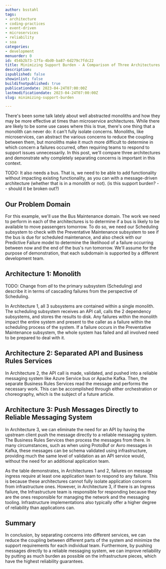 ```yaml
---
author: bsstahl
tags:
- architecture
- coding-practices
- event-driven
- microservices
- reliability
- soa
categories:
- development
menuorder: 0
id: 454b2b73-17fa-4bd0-ba87-6d279c7fdc22
title: Minimizing Support Burden - A Comparison of Three Architectures
description: 
ispublished: false
showinlist: false
buildifnotpublished: true
publicationdate: 2023-04-24T07:00:00Z
lastmodificationdate: 2023-04-24T07:00:00Z
slug: minimizing-support-burden

---
```

There's been some talk lately about well abstracted monoliths and how they may be more effective at times than microservice architectures. While there are likely to be some use cases where this is true, there's one thing that a monolith can never do: it can't fully isolate concerns. Monoliths, like microservices, can abstract the various concerns to reduce the coupling between them, but monoliths make it much more difficult to determine in which concern a failures occurred, often requiring teams to respond to support issues unnecessarily. In this post, we'll compare three architectures and demonstrate why completely separating concerns is important in this context.

TODO: It also needs a bus. That is, we need to be able to add functionality without impacting existing functionality, as you can with a message-driven architecture (whether that is in a monolith or not). (is this support burden? -- should it be broken out?)

## Our Problem Domain

For this example, we'll use the Bus Maintenance domain. The work we need to perform in each of the architectures is to determine if a bus is likely to be available to move passengers tomorrow. To do so, we need our Scheduling subsystem to check with the Preventative Maintenance subsystem to see if the bus is due for scheduled maintenance, and also check with our Predictive Failure model to determine the likelihood of a failure occurring between now and the end of the bus's run tomorrow. We'll assume for the purpose of demonstration, that each subdomain is supported by a different development team.

## Architecture 1: Monolith

TODO: Change from *all* to the primary subsystem (Scheduling) and describe it in terms of cascading failures from the perspective of Scheduling.

In Architecture 1, all 3 subsystems are contained within a single monolith. The scheduling subsystem receives an API call, calls the 2 dependency subsystems, and stores the results to disk. Any failures within the monolith impact the entire system and present to the caller as a failure within the scheduling process of the system. If a failure occurs in the Preventative Maintenance subsystem, the whole system has failed and all involved need to be prepared to deal with it.

## Architecture 2: Separated API and Business Rules Services

In Architecture 2, the API call is made, validated, and pushed into a reliable messaging system like Azure Service bus or Apache Kafka. Then, the separate Business Rules Services read the message and performs the necessary work. This can be accomplished through either orchestration or choreography, which is the subject of a future article.

## Architecture 3: Push Messages Directly to Reliable Messaging System

In Architecture 3, we can eliminate the need for an API by having the upstream client push the message directly to a reliable messaging system. The Business Rules Services then process the messages from there. In many circumstances, such as when using ProtoBuf or Avro messages in Kafka, these messages can be schema validated using infrastructure, providing much the same level of validation as an API service would, without the need for an additional application team.

As the table demonstrates, in Architectures 1 and 2, failures on message ingress require at least one application team to respond to any failure. This is because these architectures cannot fully isolate application concerns from infrastructure ones. However, in Architecture 3, if there is an Ingress failure, the Infrastructure team is responsible for responding because they are the ones responsible for managing the network and the messaging tooling. Infrastructure implementations also typically offer a higher degree of reliability than applications can.

## Summary

In conclusion, by separating concerns into different services, we can reduce the coupling between different parts of the system and minimize the support requirements for each individual team. Furthermore, by pushing messages directly to a reliable messaging system, we can improve reliability by putting as much burden as possible on the infrastructure pieces, which have the highest reliability guarantees.
